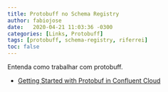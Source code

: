 ```yaml
---
title: Protobuff no Schema Registry
author: fabiojose
date:   2020-04-21 11:03:36 -0300
categories: [Links, Protobuff]
tags: [protobuff, schema-registry, riferrei]
toc: false
---
```


Entenda como trabalhar com protobuff.

- [Getting Started with Protobuf in Confluent Cloud](https://www.confluent.io/blog/using-protobuf-in-confluent-cloud/)